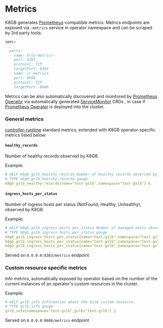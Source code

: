 # Metrics

K8GB generates [Prometheus][prometheus]-compatible metrics.
Metrics endpoints are exposed via `-metrics` service in operator namespace and can be scraped by 3rd party tools:

``` yaml
spec:
...
  ports:
  - name: http-metrics
    port: 8383
    protocol: TCP
    targetPort: 8383
  - name: cr-metrics
    port: 8686
    protocol: TCP
    targetPort: 8686
```

Metrics can be also automatically discovered and monitored by [Prometheus Operator][prometheus-operator] via automatically generated [ServiceMonitor][service-monitor] CRDs , in case if [Prometheus Operator][prometheus-operator]  is deployed into the cluster.

### General metrics

[controller-runtime][controller-runtime-metrics] standard metrics, extended with K8GB operator-specific metrics listed below:

#### `healthy_records`

Number of healthy records observed by K8GB.

Example:

```yaml
# HELP k8gb_gslb_healthy_records Number of healthy records observed by K8GB.
# TYPE k8gb_gslb_healthy_records gauge
k8gb_gslb_healthy_records{name="test-gslb",namespace="test-gslb"} 6
```

#### `ingress_hosts_per_status`

Number of ingress hosts per status (NotFound, Healthy, Unhealthy), observed by K8GB.

Example:

```yaml
# HELP k8gb_gslb_ingress_hosts_per_status Number of managed hosts observed by K8GB.
# TYPE k8gb_gslb_ingress_hosts_per_status gauge
k8gb_gslb_ingress_hosts_per_status{name="test-gslb",namespace="test-gslb",status="Healthy"} 1
k8gb_gslb_ingress_hosts_per_status{name="test-gslb",namespace="test-gslb",status="NotFound"} 1
k8gb_gslb_ingress_hosts_per_status{name="test-gslb",namespace="test-gslb",status="Unhealthy"} 2
```

Served on `0.0.0.0:8383/metrics` endpoint

### Custom resource specific metrics

Info metrics, automatically exposed by operator based on the number of the current instances of an operator's custom resources in the cluster.

Example:

```yaml
# HELP gslb_info Information about the Gslb custom resource.
# TYPE gslb_info gauge
gslb_info{namespace="test-gslb",gslb="test-gslb"} 1
```

Served on `0.0.0.0:8686/metrics` endpoint

[prometheus]: https://prometheus.io/
[prometheus-operator]: https://github.com/coreos/prometheus-operator
[service-monitor]: https://github.com/coreos/prometheus-operator#customresourcedefinitions
[controller-runtime-metrics]: https://book.kubebuilder.io/reference/metrics.html
